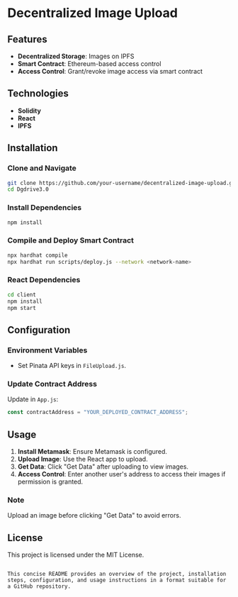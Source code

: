
# Decentralized Image Upload

## Features
- **Decentralized Storage**: Images on IPFS
- **Smart Contract**: Ethereum-based access control
- **Access Control**: Grant/revoke image access via smart contract

## Technologies
- **Solidity**
- **React**
- **IPFS**

## Installation

### Clone and Navigate
```sh
git clone https://github.com/your-username/decentralized-image-upload.git
cd Dgdrive3.0
```

### Install Dependencies
```sh
npm install
```

### Compile and Deploy Smart Contract
```sh
npx hardhat compile
npx hardhat run scripts/deploy.js --network <network-name>
```

### React Dependencies
```sh
cd client
npm install
npm start
```

## Configuration

### Environment Variables
- Set Pinata API keys in `FileUpload.js`.

### Update Contract Address
Update in `App.js`:
```jsx
const contractAddress = "YOUR_DEPLOYED_CONTRACT_ADDRESS";
```

## Usage

1. **Install Metamask**: Ensure Metamask is configured.
2. **Upload Image**: Use the React app to upload.
3. **Get Data**: Click "Get Data" after uploading to view images.
4. **Access Control**: Enter another user's address to access their images if permission is granted.

### Note
Upload an image before clicking "Get Data" to avoid errors.

## License
This project is licensed under the MIT License.
```

This concise README provides an overview of the project, installation steps, configuration, and usage instructions in a format suitable for a GitHub repository.
